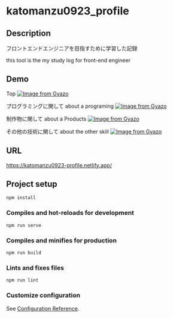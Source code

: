 # katomanzu0923_profile

## Description
フロントエンドエンジニアを目指すために学習した記録

this tool is the my study log for front-end engineer

## Demo

Top
[![Image from Gyazo](https://i.gyazo.com/d9189513a60df28bc3ba2e3240ec8c1d.gif)](https://gyazo.com/d9189513a60df28bc3ba2e3240ec8c1d)

プログラミングに関して
about  a programing
[![Image from Gyazo](https://i.gyazo.com/f0d63d25708f09acfda94815e906e244.gif)](https://gyazo.com/f0d63d25708f09acfda94815e906e244)

制作物に関して
about a Products
[![Image from Gyazo](https://i.gyazo.com/80264933a975d8fc575a7b58fb09e628.gif)](https://gyazo.com/80264933a975d8fc575a7b58fb09e628)

その他の技術に関して
about the other skill
[![Image from Gyazo](https://i.gyazo.com/3545643fd42c4c05e4a8f38d86be13fd.gif)](https://gyazo.com/3545643fd42c4c05e4a8f38d86be13fd)

## URL

https://katomanzu0923-profile.netlify.app/






## Project setup
```
npm install
```

### Compiles and hot-reloads for development
```
npm run serve
```

### Compiles and minifies for production
```
npm run build
```

### Lints and fixes files
```
npm run lint
```

### Customize configuration
See [Configuration Reference](https://cli.vuejs.org/config/).
